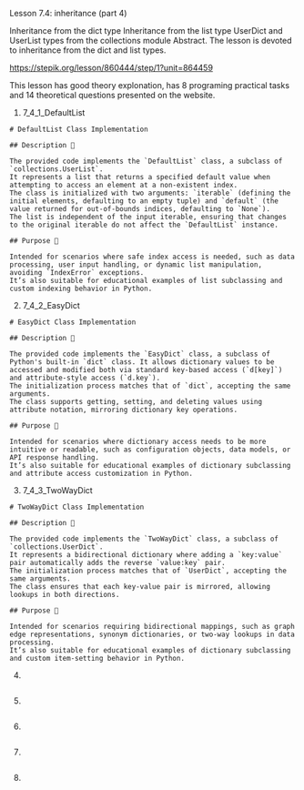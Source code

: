 Lesson 7.4: inheritance (part 4)

Inheritance from the dict type
Inheritance from the list type
UserDict and UserList types from the collections module
Abstract. The lesson is devoted to inheritance from the dict and list types.

https://stepik.org/lesson/860444/step/1?unit=864459

This lesson has good theory explonation, has 8 programing practical tasks and 14 theoretical questions presented on the website.

1. 7_4_1_DefaultList

```
# DefaultList Class Implementation

## Description 📝

The provided code implements the `DefaultList` class, a subclass of `collections.UserList`.
It represents a list that returns a specified default value when attempting to access an element at a non-existent index.
The class is initialized with two arguments: `iterable` (defining the initial elements, defaulting to an empty tuple) and `default` (the value returned for out-of-bounds indices, defaulting to `None`).
The list is independent of the input iterable, ensuring that changes to the original iterable do not affect the `DefaultList` instance.

## Purpose 🎯

Intended for scenarios where safe index access is needed, such as data processing, user input handling, or dynamic list manipulation, avoiding `IndexError` exceptions.
It’s also suitable for educational examples of list subclassing and custom indexing behavior in Python.
```

2. 7_4_2_EasyDict

```
# EasyDict Class Implementation

## Description 📝

The provided code implements the `EasyDict` class, a subclass of Python's built-in `dict` class. It allows dictionary values to be accessed and modified both via standard key-based access (`d[key]`) and attribute-style access (`d.key`).
The initialization process matches that of `dict`, accepting the same arguments.
The class supports getting, setting, and deleting values using attribute notation, mirroring dictionary key operations.

## Purpose 🎯

Intended for scenarios where dictionary access needs to be more intuitive or readable, such as configuration objects, data models, or API response handling.
It’s also suitable for educational examples of dictionary subclassing and attribute access customization in Python.
```

3. 7_4_3_TwoWayDict

```
# TwoWayDict Class Implementation

## Description 📝

The provided code implements the `TwoWayDict` class, a subclass of `collections.UserDict`.
It represents a bidirectional dictionary where adding a `key:value` pair automatically adds the reverse `value:key` pair.
The initialization process matches that of `UserDict`, accepting the same arguments.
The class ensures that each key-value pair is mirrored, allowing lookups in both directions.

## Purpose 🎯

Intended for scenarios requiring bidirectional mappings, such as graph edge representations, synonym dictionaries, or two-way lookups in data processing.
It’s also suitable for educational examples of dictionary subclassing and custom item-setting behavior in Python.
```

4.

```

```

5.

```

```

6.

```

```

7.

```

```

8.

```

```
